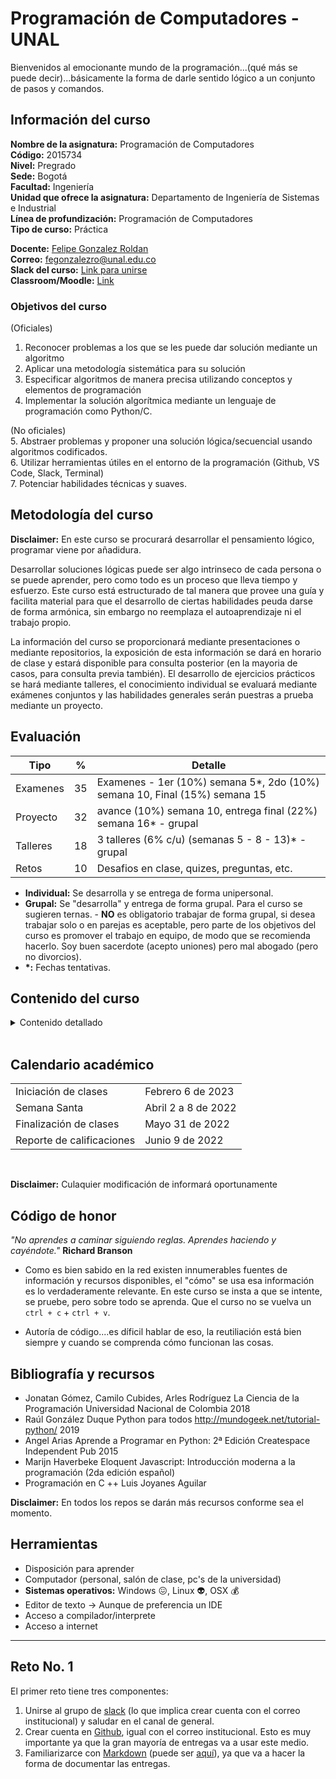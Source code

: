 # Programación de Computadores - UNAL

Bienvenidos al emocionante mundo de la programación...(qué más se puede decir)...básicamente la forma de darle sentido lógico a un conjunto de pasos y comandos. 

## Información del curso
**Nombre de la asignatura:** Programación de Computadores<br>
**Código:** 2015734<br>
**Nivel:** Pregrado<br>
**Sede:** Bogotá<br>
**Facultad:** Ingeniería<br>
**Unidad que ofrece la asignatura:** Departamento de Ingeniería de Sistemas e Industrial<br>
**Línea de profundización:** Programación de Computadores<br>
**Tipo de curso:** Práctica<br>

**Docente:** [Felipe Gonzalez Roldan](https://felipeg17.github.io/index.html)<br>
**Correo:** <mailto>fegonzalezro@unal.edu.co</mailto><br>
**Slack del curso:** [Link para unirse](https://join.slack.com/t/programaciond-z4k6172/shared_invite/zt-1on7outdv-rGi3R~xmA8MyXtHMlu6vYQ)<br>
**Classroom/Moodle:**  [Link]()

### Objetivos del curso
(Oficiales)
1. Reconocer problemas a los que se les puede dar solución mediante un algoritmo
2. Aplicar una metodología sistemática para su solución
3. Especificar algoritmos de manera precisa utilizando conceptos y elementos de programación
4. Implementar la solución algorítmica mediante un lenguaje de programación como Python/C. 

(No oficiales)<br>
5. Abstraer problemas y proponer una solución lógica/secuencial usando algoritmos codificados.<br>
6. Utilizar herramientas útiles en el entorno de la programación (Github, VS Code, Slack, Terminal)<br>
7. Potenciar habilidades técnicas y suaves.

## Metodología del curso
**Disclaimer:** En este curso se procurará desarrollar el pensamiento lógico, programar viene por añadidura. 

Desarrollar soluciones lógicas puede ser algo intrinseco de cada persona o se puede aprender, pero como todo es un proceso que lleva tiempo y esfuerzo. Este curso está estructurado de tal manera que provee una guía y facilita material para que el desarrollo de ciertas habilidades peuda darse de forma armónica, sin embargo no reemplaza el autoaprendizaje ni el trabajo propio. 

La información del curso se proporcionará mediante presentaciones o mediante repositorios, la exposición de esta información se dará en horario de clase y estará disponible para consulta posterior (en la mayoria de casos, para consulta previa también). El desarrollo de ejercicios prácticos se hará mediante talleres, el conocimiento individual se evaluará mediante exámenes conjuntos y las habilidades generales serán puestras a prueba mediante un proyecto.

## Evaluación
| Tipo   | %  | Detalle  |
| ------------ | ------------ | ------------ |
| Examenes  | 35 | Examenes - 1er (10%) semana 5\*, 2do (10%) semana 10, Final (15%) semana 15 |
| Proyecto  | 32  |  avance (10%) semana 10, entrega final (22%) semana 16\* - grupal |
| Talleres | 18  | 3 talleres (6% c/u) (semanas 5 - 8 - 13)\* - grupal  |
| Retos | 10  | Desafios en clase, quizes, preguntas, etc.  |

- **Individual:**  Se desarrolla y se entrega de forma unipersonal.
- **Grupal:** Se "desarrolla" y entrega de forma grupal. Para el curso se sugieren ternas. - **NO** es obligatorio trabajar de forma grupal, si desea trabajar solo o en parejas es aceptable, pero parte de los objetivos del curso es promover el trabajo en equipo, de modo que se recomienda hacerlo. Soy buen sacerdote (acepto uniones) pero mal abogado (pero no divorcios).
 - **\*:** Fechas tentativas.

## Contenido del curso
<style type="text/css">
.tg  {border-collapse:collapse;border-spacing:0;}
.tg td{border-color:black;border-style:solid;border-width:1px;font-family:Arial, sans-serif;font-size:14px;
  overflow:hidden;padding:10px 5px;word-break:normal;}
.tg th{border-color:black;border-style:solid;border-width:1px;font-family:Arial, sans-serif;font-size:14px;
  font-weight:normal;overflow:hidden;padding:10px 5px;word-break:normal;}
.tg .tg-0w9m{font-family:Arial, Helvetica, sans-serif !important;font-weight:bold;text-align:center;vertical-align:top}
.tg .tg-0lax{text-align:left;vertical-align:top}
</style>

<details><summary>Contenido detallado</summary><p>

<table class="tg">
<thead>
  <tr>
    <th class="tg-0w9m">Semana</th>
    <th class="tg-0w9m">No</th>
    <th class="tg-0w9m">Fecha</th>
    <th class="tg-0w9m">Tema</th>
    <th class="tg-0w9m">Enlace de interés</th>
  </tr>
</thead>
<tbody>
  <tr>
    <td class="tg-0lax">Semana</td>
    <td class="tg-0lax">1</td>
    <td class="tg-0lax">6/02/2023</td>
    <td class="tg-0lax">Intro al curso</td>
    <td class="tg-0lax"><a href="https://github.com/fegonzalez7/pdc_unal_clase1">Clase 1</a></td>
  </tr>
  <tr>
    <td class="tg-0lax">Semana</td>
    <td class="tg-0lax">1</td>
    <td class="tg-0lax">8/02/2023</td>
    <td class="tg-0lax">Herramientas</td>
    <td class="tg-0lax"></td>
  </tr>
  <tr>
    <td class="tg-0lax">Semana</td>
    <td class="tg-0lax">2</td>
    <td class="tg-0lax">13/02/2023</td>
    <td class="tg-0lax">Generalidades programación</td>
    <td class="tg-0lax"></td>
  </tr>
  <tr>
    <td class="tg-0lax">Semana</td>
    <td class="tg-0lax">2</td>
    <td class="tg-0lax">15/02/2023</td>
    <td class="tg-0lax">Lenguajes</td>
    <td class="tg-0lax"></td>
  </tr>
  <tr>
    <td class="tg-0lax">Semana</td>
    <td class="tg-0lax">3</td>
    <td class="tg-0lax">20/02/2023</td>
    <td class="tg-0lax">Problemas - Algoritmos</td>
    <td class="tg-0lax"></td>
  </tr>
  <tr>
    <td class="tg-0lax">Semana</td>
    <td class="tg-0lax">3</td>
    <td class="tg-0lax">22/02/2023</td>
    <td class="tg-0lax">Tipos de datos - Expresiones</td>
    <td class="tg-0lax"></td>
  </tr>
  <tr>
    <td class="tg-0lax">Semana</td>
    <td class="tg-0lax">4</td>
    <td class="tg-0lax">27/02/2023</td>
    <td class="tg-0lax">Asignación - Tipos de datos</td>
    <td class="tg-0lax"></td>
  </tr>
  <tr>
    <td class="tg-0lax">Semana</td>
    <td class="tg-0lax">4</td>
    <td class="tg-0lax">1/03/2023</td>
    <td class="tg-0lax">Expresiones - Operaciones</td>
    <td class="tg-0lax"></td>
  </tr>
  <tr>
    <td class="tg-0lax">Semana</td>
    <td class="tg-0lax">5</td>
    <td class="tg-0lax">6/03/2023</td>
    <td class="tg-0lax">Taller 1</td>
    <td class="tg-0lax"></td>
  </tr>
  <tr>
    <td class="tg-0lax">Semana</td>
    <td class="tg-0lax">5</td>
    <td class="tg-0lax">8/03/2023</td>
    <td class="tg-0lax">Examen 1</td>
    <td class="tg-0lax"></td>
  </tr>
  <tr>
    <td class="tg-0lax">Semana</td>
    <td class="tg-0lax">6</td>
    <td class="tg-0lax">13/03/2023</td>
    <td class="tg-0lax">Secuencias - Condicionales</td>
    <td class="tg-0lax"></td>
  </tr>
  <tr>
    <td class="tg-0lax">Semana</td>
    <td class="tg-0lax">6</td>
    <td class="tg-0lax">15/03/2023</td>
    <td class="tg-0lax">Anidación - Funciones 1</td>
    <td class="tg-0lax"></td>
  </tr>
  <tr>
    <td class="tg-0lax">Semana</td>
    <td class="tg-0lax">7</td>
    <td class="tg-0lax">20/03/2023</td>
    <td class="tg-0lax">Festivo</td>
    <td class="tg-0lax"></td>
  </tr>
  <tr>
    <td class="tg-0lax">Semana</td>
    <td class="tg-0lax">7</td>
    <td class="tg-0lax">22/03/2023</td>
    <td class="tg-0lax">Bucles 1</td>
    <td class="tg-0lax"></td>
  </tr>
  <tr>
    <td class="tg-0lax">Semana</td>
    <td class="tg-0lax">8</td>
    <td class="tg-0lax">27/03/2023</td>
    <td class="tg-0lax">Funciones 2</td>
    <td class="tg-0lax"></td>
  </tr>
  <tr>
    <td class="tg-0lax">Semana</td>
    <td class="tg-0lax">8</td>
    <td class="tg-0lax">29/03/2023</td>
    <td class="tg-0lax">Taller 2</td>
    <td class="tg-0lax"></td>
  </tr>
  <tr>
    <td class="tg-0lax">Semana</td>
    <td class="tg-0lax"></td>
    <td class="tg-0lax">3/04/2023</td>
    <td class="tg-0lax">Semana Santa</td>
    <td class="tg-0lax"></td>
  </tr>
  <tr>
    <td class="tg-0lax">Semana</td>
    <td class="tg-0lax"></td>
    <td class="tg-0lax">5/04/2023</td>
    <td class="tg-0lax">Semana Santa</td>
    <td class="tg-0lax"></td>
  </tr>
  <tr>
    <td class="tg-0lax">Semana</td>
    <td class="tg-0lax">9</td>
    <td class="tg-0lax">10/04/2023</td>
    <td class="tg-0lax">Arreglos</td>
    <td class="tg-0lax"></td>
  </tr>
  <tr>
    <td class="tg-0lax">Semana</td>
    <td class="tg-0lax">9</td>
    <td class="tg-0lax">12/04/2023</td>
    <td class="tg-0lax">Avance Proyecto</td>
    <td class="tg-0lax"></td>
  </tr>
  <tr>
    <td class="tg-0lax">Semana</td>
    <td class="tg-0lax">10</td>
    <td class="tg-0lax">17/04/2023</td>
    <td class="tg-0lax">Arreglos 2</td>
    <td class="tg-0lax"></td>
  </tr>
  <tr>
    <td class="tg-0lax">Semana</td>
    <td class="tg-0lax">10</td>
    <td class="tg-0lax">19/04/2023</td>
    <td class="tg-0lax">Examen 2</td>
    <td class="tg-0lax"></td>
  </tr>
  <tr>
    <td class="tg-0lax">Semana</td>
    <td class="tg-0lax">11</td>
    <td class="tg-0lax">24/04/2023</td>
    <td class="tg-0lax">Matrices</td>
    <td class="tg-0lax"></td>
  </tr>
  <tr>
    <td class="tg-0lax">Semana</td>
    <td class="tg-0lax">11</td>
    <td class="tg-0lax">26/04/2023</td>
    <td class="tg-0lax">Cadenas de caracteres</td>
    <td class="tg-0lax"></td>
  </tr>
  <tr>
    <td class="tg-0lax">Semana</td>
    <td class="tg-0lax">12</td>
    <td class="tg-0lax">1/05/2023</td>
    <td class="tg-0lax">Festivo</td>
    <td class="tg-0lax"></td>
  </tr>
  <tr>
    <td class="tg-0lax">Semana</td>
    <td class="tg-0lax">12</td>
    <td class="tg-0lax">3/05/2023</td>
    <td class="tg-0lax">Funciones 3</td>
    <td class="tg-0lax"></td>
  </tr>
  <tr>
    <td class="tg-0lax">Semana</td>
    <td class="tg-0lax">13</td>
    <td class="tg-0lax">8/05/2023</td>
    <td class="tg-0lax">Módulos</td>
    <td class="tg-0lax"></td>
  </tr>
  <tr>
    <td class="tg-0lax">Semana</td>
    <td class="tg-0lax">13</td>
    <td class="tg-0lax">10/05/2023</td>
    <td class="tg-0lax">Taller 3</td>
    <td class="tg-0lax"></td>
  </tr>
  <tr>
    <td class="tg-0lax">Semana</td>
    <td class="tg-0lax">14</td>
    <td class="tg-0lax">15/05/2023</td>
    <td class="tg-0lax">Manejo de archivos</td>
    <td class="tg-0lax"></td>
  </tr>
  <tr>
    <td class="tg-0lax">Semana</td>
    <td class="tg-0lax">14</td>
    <td class="tg-0lax">17/05/2023</td>
    <td class="tg-0lax">Dudas - Avance</td>
    <td class="tg-0lax"></td>
  </tr>
  <tr>
    <td class="tg-0lax">Semana</td>
    <td class="tg-0lax">15</td>
    <td class="tg-0lax">22/05/2023</td>
    <td class="tg-0lax">Festivo</td>
    <td class="tg-0lax"></td>
  </tr>
  <tr>
    <td class="tg-0lax">Semana</td>
    <td class="tg-0lax">15</td>
    <td class="tg-0lax">24/05/2023</td>
    <td class="tg-0lax">Dudas - Avance</td>
    <td class="tg-0lax"></td>
  </tr>
  <tr>
    <td class="tg-0lax">Semana</td>
    <td class="tg-0lax">16</td>
    <td class="tg-0lax">29/05/2023</td>
    <td class="tg-0lax">Entrega Proyecto</td>
    <td class="tg-0lax"></td>
  </tr>
  <tr>
    <td class="tg-0lax">Semana</td>
    <td class="tg-0lax">16</td>
    <td class="tg-0lax">31/05/2023</td>
    <td class="tg-0lax">Examen Final</td>
    <td class="tg-0lax"></td>
  </tr>
</tbody>
</table>
</p></details></br>

## Calendario académico 
<table>
  <tr>
    <td>Iniciación de clases </td>
    <td>Febrero 6 de 2023</td>
  </tr>
  <tr>
    <td>Semana Santa</td>
    <td>Abril 2 a 8 de 2022</td>
  </tr>
  <tr>
    <td>Finalización de clases</td>
    <td>Mayo 31 de 2022</td>
  </tr>
   <tr>
    <td>Reporte de calificaciones </td>
    <td>Junio 9 de 2022</td>
  </tr>
</table>
<br>

**Disclaimer:** Culaquier modificación de informará oportunamente
 
## Código de honor
*"No aprendes a caminar siguiendo reglas. Aprendes haciendo y cayéndote."* **Richard Branson**

 - Como es bien sabido en la red existen innumerables fuentes de información y recursos disponibles, el "cómo" se usa esa información es lo verdaderamente relevante. En este curso se insta a que se intente, se pruebe, pero sobre todo se aprenda. Que el curso no se vuelva un `ctrl + c` + `ctrl + v`.

 - Autoría de código....es díficil hablar de eso, la reutiliación está bien siempre y cuando se comprenda cómo funcionan las cosas.

## Bibliografía y recursos
 - Jonatan Gómez, Camilo Cubides, Arles Rodríguez	La Ciencia de la Programación Universidad Nacional de Colombia	2018
 - Raúl González Duque	Python para todos	http://mundogeek.net/tutorial-python/ 2019
 - Angel Arias Aprende a Programar en Python: 2ª Edición	 Createspace Independent Pub 2015
 - Marijn Haverbeke Eloquent Javascript: Introducción moderna a la programación (2da edición español)
 - Programación en C ++ Luis Joyanes Aguilar
 
 **Disclaimer:** En todos los repos se darán más recursos conforme sea el momento.
 

## Herramientas
 - Disposición para aprender
 - Computador (personal, salón de clase, pc's de la universidad)
 - **Sistemas operativos:** Windows :confounded:, Linux :alien:, OSX :moneybag:
 - Editor de texto -> Aunque de preferencia un IDE
 - Acceso a compilador/interprete
 - Acceso a internet
------------
## Reto No. 1
El primer reto tiene tres componentes:
1. Unirse al grupo de [slack](https://slack.com/get-started#/createnew) (lo que implica crear cuenta con el correo institucional) y saludar en el canal de general.
2. Crear cuenta en [Github](https://github.com/signup), igual con el correo institucional. Esto es muy importante ya que la gran mayoría de entregas va a usar este medio.
3. Familiarizarce con [Markdown](https://en.wikipedia.org/wiki/Markdown) (puede ser [aquí](https://medium.com/analytics-vidhya/how-to-create-a-readme-md-file-8fb2e8ce24e3)), ya que va a hacer la forma de documentar las entregas.

